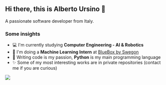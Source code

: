 ## Hi there, this is Alberto Ursino 👋

A passionate software developer from Italy.

### Some insights

- 💻 I'm currently studying **Computer Engineering - AI & Robotics**
- :leaves: I'm doing a **Machine Learning Intern** at  [BlueBox by Swegon](https://www.blueboxcooling.com/it)
- :snake: Writing code is my passion, **Python** is my main programming language
- :sparkles: Some of my most interesting works are in private repositories (contact me if you are curious)

![](https://komarev.com/ghpvc/?username=albertoursino&color=blueviolet&style=for-the-badge)

<!--- 
emoji: https://www.webfx.com/tools/emoji-cheat-sheet/
-->
